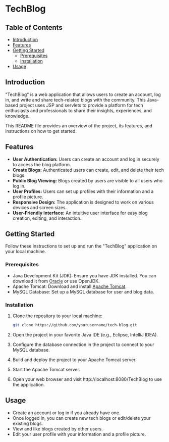 # TechBlog

 <!-- If you have a logo or image, include it here -->

## Table of Contents
- [Introduction](#introduction)
- [Features](#features)
- [Getting Started](#getting-started)
  - [Prerequisites](#prerequisites)
  - [Installation](#installation)
- [Usage](#usage)

## Introduction

"TechBlog" is a web application that allows users to create an account, log in, and write and share tech-related blogs with the community. This Java-based project uses JSP and servlets to provide a platform for tech enthusiasts and professionals to share their insights, experiences, and knowledge.

This README file provides an overview of the project, its features, and instructions on how to get started.

## Features

- **User Authentication:** Users can create an account and log in securely to access the blog platform.
- **Create Blogs:** Authenticated users can create, edit, and delete their tech blogs.
- **Public Blog Viewing:** Blogs created by users are visible to all users who log in.
- **User Profiles:** Users can set up profiles with their information and a profile picture.
- **Responsive Design:** The application is designed to work on various devices and screen sizes.
- **User-Friendly Interface:** An intuitive user interface for easy blog creation, editing, and interaction.

## Getting Started

Follow these instructions to set up and run the "TechBlog" application on your local machine.

### Prerequisites

- Java Development Kit (JDK): Ensure you have JDK installed. You can download it from [Oracle](https://www.oracle.com/java/technologies/javase-downloads.html) or use OpenJDK.
- Apache Tomcat: Download and install [Apache Tomcat](http://tomcat.apache.org/).
- MySQL Database: Set up a MySQL database for user and blog data.

### Installation

1. Clone the repository to your local machine:

   ```bash
   git clone https://github.com/yourusername/tech-blog.git
2. Open the project in your favorite Java IDE (e.g., Eclipse, IntelliJ IDEA).

3. Configure the database connection in the project to connect to your MySQL database.

4. Build and deploy the project to your Apache Tomcat server.

5. Start the Apache Tomcat server.

6. Open your web browser and visit http://localhost:8080/TechBlog to use the application.

## Usage 
- Create an account or log in if you already have one.
- Once logged in, you can create new tech blogs or edit/delete your existing blogs.
- View and like blogs created by other users.
- Edit your user profile with your information and a profile picture.
